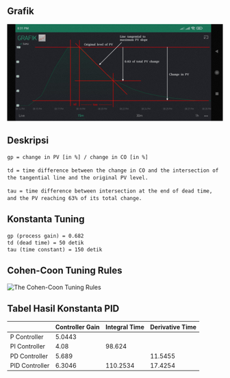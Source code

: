 ## Grafik

![Step Test for Tuning](./cohen-coon.jpg "Step Test for Tuning")

## Deskripsi

`gp = change in PV [in %] / change in CO [in %]`

`td = time difference between the change in CO and the intersection of the tangential line and the original PV level.`

`tau = time difference between intersection at the end of dead time, and the PV reaching 63% of its total change.`

## Konstanta Tuning

```
gp (process gain) = 0.682
td (dead time) = 50 detik
tau (time constant) = 150 detik
```

## Cohen-Coon Tuning Rules

![The Cohen-Coon Tuning Rules](https://blog.opticontrols.com/wp-content/uploads/2011/03/CohenCoonRules1.png "The Cohen-Coon Tuning Rules")

## Tabel Hasil Konstanta PID

|   | Controller Gain | Integral Time | Derivative Time |
| - | -               | -             | -               |
| P Controller   | 5.0443 |          |         |
| PI Controller  | 4.08   | 98.624   |         |
| PD Controller  | 5.689  |          | 11.5455 |
| PID Controller | 6.3046 | 110.2534 | 17.4254 |
